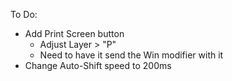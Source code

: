 To Do:
- Add Print Screen button
    - Adjust Layer > "P"
    - Need to have it send the Win modifier with it
- Change Auto-Shift speed to 200ms
